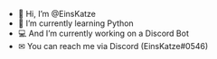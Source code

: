 - 👋 Hi, I’m @EinsKatze
- 🐍 I’m currently learning Python
- 💻 And I’m currently working on a Discord Bot
- ✉ You can reach me via Discord (EinsKatze#0546)

<!---
EinsKatze/EinsKatze is a ✨ special ✨ repository because its `README.md` (this file) appears on your GitHub profile.
You can click the Preview link to take a look at your changes.
--->
